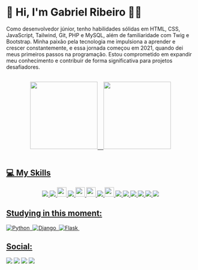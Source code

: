 


# 🖖 Hi, I'm Gabriel Ribeiro 👨‍💻

<p>Como desenvolvedor júnior, tenho habilidades sólidas em HTML, CSS, JavaScript, Tailwind, Git, PHP e MySQL, além de familiaridade com Twig e Bootstrap. Minha paixão pela tecnologia me impulsiona a aprender e crescer constantemente, e essa jornada começou em 2021, quando dei meus primeiros passos na programação. Estou comprometido em expandir meu conhecimento e contribuir de forma significativa para projetos desafiadores.</p>

<br>
<div align="center">
  <a href="https://github.com/DevGabrielrr">
  <img height="180em" src="https://github-readme-stats.vercel.app/api?username=DevGabrielrr&show_icons=true&theme=dark&include_all_commits=true&count_private=true"/>
    &nbsp;&nbsp;
  <img height="180em" src="https://github-readme-stats.vercel.app/api/top-langs/?username=DevGabrielrr&layout=compact&langs_count=7&theme=dark"/>
</div>
<br>
    
## 💻 My Skills

<p align="center">
<img src="https://img.shields.io/badge/HTML5-E34F26?style=for-the-badge&logo=html5&logoColor=white">
<img src="https://img.shields.io/badge/CSS3-1572B6?style=for-the-badge&logo=css3&logoColor=white">
<img src="https://img.shields.io/badge/bootstrap%20-%23563D7C.svg?&style=for-the-badge&logo=bootstrap&logoColor=white" height="25"/>
<img src="https://img.shields.io/badge/Tailwind_CSS-38B2AC?style=for-the-badge&logo=tailwind-css&logoColor=white"/>
<img src="https://img.shields.io/badge/javascript-%23F7DF1E.svg?&style=for-the-badge&logo=javascript&logoColor=black" height="25"/>
<img src="https://img.shields.io/badge/node.js%20-%2343853D.svg?&style=for-the-badge&logo=node.js&logoColor=white" height="25"/>
<img src="https://img.shields.io/badge/jQuery-0769AD?style=for-the-badge&logo=jquery&logoColor=white"/>
<img src="https://img.shields.io/badge/-GitHub-181717?style=flat-square&logo=github" height="25"/>
<img src="https://img.shields.io/badge/GIT-E44C30?style=for-the-badge&logo=git&logoColor=white"> 
<img src="https://img.shields.io/badge/Markdown-000000?style=for-the-badge&logo=markdown&logoColor=white"> 
<img src = "https://img.shields.io/badge/PHP-777BB4?style=for-the-badge&logo=php&logoColor=white"> 
<img src ="https://img.shields.io/badge/MySQL-00000F?style=for-the-badge&logo=mysql&logoColor=white"> 
<img src ="https://img.shields.io/badge/SQLite-07405E?style=for-the-badge&logo=sqlite&logoColor=white"> 
<img src ="https://img.shields.io/badge/Microsoft-666666?style=for-the-badge&logo=microsoft&logoColor=white"> 
</p>
  
    
## Studying in this moment:
![Python](https://img.shields.io/badge/Python-14354C?style=for-the-badge&logo=python&logoColor=white)&nbsp;
![Django](https://img.shields.io/badge/Django-092E20?style=for-the-badge&logo=django&logoColor=white)&nbsp;
![Flask](https://img.shields.io/badge/Flask-000000?style=for-the-badge&logo=flask&logoColor=white)&nbsp;
 
</div>
<div>
  
## Social:
<a href="https://api.whatsapp.com/send/?phone=5551982547928&text&type=phone_number&app_absent=0"> <img src="https://img.shields.io/badge/WhatsApp-25D366?style=for-the-badge&logo=whatsapp&logoColor=white" target="_blank"></a>
  <a href="https://www.instagram.com/bieelrodriguez/" target="_blank"><img src="https://img.shields.io/badge/-Instagram-%23E4405F?style=for-the-badge&logo=instagram&logoColor=white" target="_blank"></a>
  <a href = "mailto: bieelrr4@gmail.com"><img src="https://img.shields.io/badge/-Gmail-%23333?style=for-the-badge&logo=gmail&logoColor=white" target="_blank"></a>
  <a href="https://www.linkedin.com/in/gabriel-rodrigues-4965881b9/" target="_blank"><img src="https://img.shields.io/badge/-LinkedIn-%230077B5?style=for-the-badge&logo=linkedin&logoColor=white" target="_blank"></a> 
  </div>
